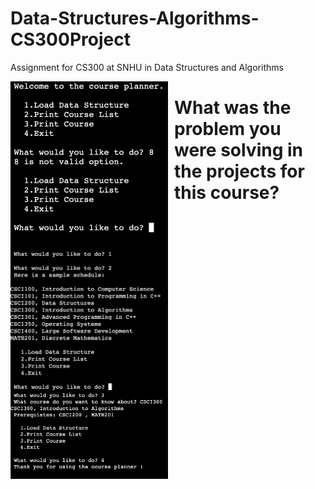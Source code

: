 # Data-Structures-Algorithms-CS300Project
Assignment for CS300 at SNHU in Data Structures and Algorithms 

<img style="float: left; padding-right: 10px" src="images/image1.png" width="50%"> <h1> What was the problem you were solving in the projects for this course? </h1>
<img style="float: left; padding-right: 10px" src="images/image2.png" width="50%">
<img style="float: left; padding-right: 10px" src="images/image3.png" width="50%">


